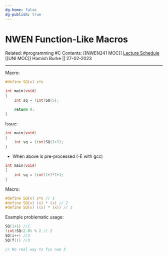 ```yaml
---
dg-home: false
dg-publish: true
---
```


# NWEN Function-Like Macros

Related: #programming #C 
Contents: [[NWEN241 MOC]]
[Lecture Schedule](https://ecs.wgtn.ac.nz/Courses/NWEN241_2023T1/LectureSchedule)
[[UNI MOC]]
Hamish Burke || 27-02-2023
***
Macro:

```C
#define SQ(x) x*x

int main(void)
{
	int sq = (int)SQ(5);

	return 0;
}
```

Issue:

```C
int main(void)
{
	int sq = (int)SQ(1+1);
}
```

- When above is pre-processed (-E with gcc)

```C
int main(void)
{
	int sq = (int)1+1*1+1;
}
```

Macro:

```C
#define SQ(x) x*x // 1
#define SQ(x) (x) * (x) // 2
#define SQ(x) ((x) * (x)) // 3
```

Example problematic usage:

```C
SQ(1+1) //1
(int)SQ(2.0) % 2 // 2
SQ(i++) //3
SQ(f()) //3

// No real way to fix num 3
```